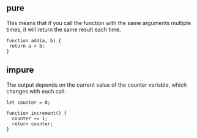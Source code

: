 ## pure
 This means that if you call the function with the same arguments multiple times, it will return the same result each time.

 ```
 function add(a, b) {
  return a + b;
}

```
## impure
The output depends on the current value of the counter variable, which changes with each call.

```
let counter = 0;

function increment() {
  counter += 1;
  return counter;
}

```